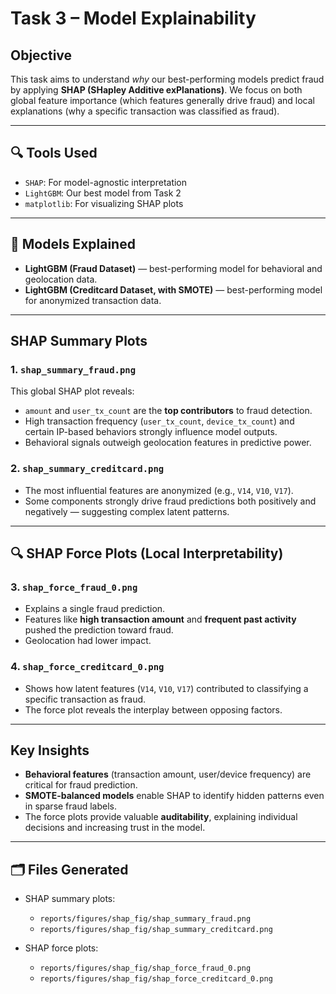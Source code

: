 #  Task 3 – Model Explainability

##  Objective

This task aims to understand *why* our best-performing models predict fraud by applying **SHAP (SHapley Additive exPlanations)**. We focus on both global feature importance (which features generally drive fraud) and local explanations (why a specific transaction was classified as fraud).

---

## 🔍 Tools Used

* `SHAP`: For model-agnostic interpretation
* `LightGBM`: Our best model from Task 2
* `matplotlib`: For visualizing SHAP plots

---

## 🧪 Models Explained

* **LightGBM (Fraud Dataset)** — best-performing model for behavioral and geolocation data.
* **LightGBM (Creditcard Dataset, with SMOTE)** — best-performing model for anonymized transaction data.

---

##  SHAP Summary Plots

### 1. `shap_summary_fraud.png`

This global SHAP plot reveals:

* `amount` and `user_tx_count` are the **top contributors** to fraud detection.
* High transaction frequency (`user_tx_count`, `device_tx_count`) and certain IP-based behaviors strongly influence model outputs.
* Behavioral signals outweigh geolocation features in predictive power.

### 2. `shap_summary_creditcard.png`

* The most influential features are anonymized (e.g., `V14`, `V10`, `V17`).
* Some components strongly drive fraud predictions both positively and negatively — suggesting complex latent patterns.

---

## 🔍 SHAP Force Plots (Local Interpretability)

### 3. `shap_force_fraud_0.png`

* Explains a single fraud prediction.
* Features like **high transaction amount** and **frequent past activity** pushed the prediction toward fraud.
* Geolocation had lower impact.

### 4. `shap_force_creditcard_0.png`

* Shows how latent features (`V14`, `V10`, `V17`) contributed to classifying a specific transaction as fraud.
* The force plot reveals the interplay between opposing factors.

---

##  Key Insights

* **Behavioral features** (transaction amount, user/device frequency) are critical for fraud prediction.
* **SMOTE-balanced models** enable SHAP to identify hidden patterns even in sparse fraud labels.
* The force plots provide valuable **auditability**, explaining individual decisions and increasing trust in the model.

---

## 🗂️ Files Generated

* SHAP summary plots:

  * `reports/figures/shap_fig/shap_summary_fraud.png`
  * `reports/figures/shap_fig/shap_summary_creditcard.png`
* SHAP force plots:

  * `reports/figures/shap_fig/shap_force_fraud_0.png`
  * `reports/figures/shap_fig/shap_force_creditcard_0.png`

